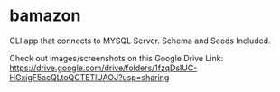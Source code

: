 # bamazon
CLI app that connects to MYSQL Server.  Schema and Seeds Included.

Check out images/screenshots on this Google Drive Link:
https://drive.google.com/drive/folders/1fzqDsIUC-HGxigF5acQLtoQCTETlUAOJ?usp=sharing

